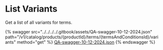 # List Variants

Get a list of all variants for terms.

{% swagger src="../../../../.gitbook/assets/QA-swagger-10-12-2024.json" path="/v1/catalog/products/{productId}/terms/{termsAndConditionsId}/variants" method="get" %}
[QA-swagger-10-12-2024.json](../../../../.gitbook/assets/QA-swagger-10-12-2024.json)
{% endswagger %}
